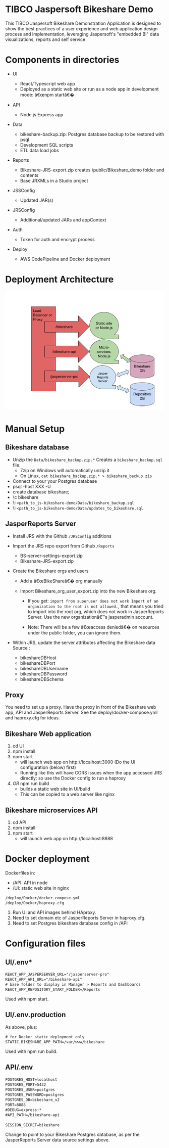 # TIBCO Jaspersoft Bikeshare Demo

This TIBCO Jaspersoft Bikeshare Demonstration Application is designed to show the best practices of a user experience and web application design process and implementation, leveraging Jaspersoft's "embedded BI" data visualizations, reports and self service.

# Components in directories

* UI
    * React/Typescript web app
    * Deployed as a static web site or run as a node app in development mode: â€œnpm startâ€�

* API
    * Node.js Express app

* Data
    * bikeshare-backup.zip: Postgres database backup to be restored with psql
    * Development SQL scripts
    * ETL data load jobs

* Reports
    * Bikeshare-JRS-export.zip creates /public/Bikeshare_demo folder and contents
    * Base JRXMLs in a Studio project

* JSSConfig
    * Updated JAR(s)

* JRSConfig
    * Additional/updated JARs and appContext

* Auth
    * Token for auth and encrypt process

* Deploy
    * AWS CodePipeline and Docker deployment


# Deployment Architecture

![Bikeshare deployment components](Bikeshare-components.png)

# Manual Setup

## Bikeshare database
  * Unzip the `Data/bikeshare_backup.zip.*` Creates a `bikeshare_backup.sql` file.
     * 7zip on Windows will automatically unzip it
     * On Linux, `cat bikeshare_backup.zip.* > bikeshare_backup.zip`
  * Connect to your your Postgres database
  * psql -host XXX -U <user>
  * create database bikeshare;
  * \c bikeshare
  * \i `<path_to_js-bikeshare-demo/Data/bikeshare_backup.sql`
  * \i `<path_to_js-bikeshare-demo/Data/updates_to_bikeshare.sql`

## JasperReports Server
  * Install JRS with the Github `/JRSConfig` additions
  * Import the JRS repo export from Github `/Reports`
    * BS-server-settings-export.zip
    * Bikeshare-JRS-export.zip
  * Create the Bikeshare orgs and users
    * Add a â€œBikeShareâ€� org manually
    * Import Bikeshare_org_user_export.zip into the new Bikeshare org.

        * If you get: `import from superuser does not work Import of an organization to the root is not allowed.`, that means you tried to import into the root org, which does not work in JasperReports Server. Use the new organizationâ€™s jasperadmin account.

        * Note: There will be a few â€œaccess deniedâ€� on resources under the public folder, you can ignore them.

  * Within JRS, update the server attributes affecting the Bikeshare data Source :
      * bikeshareDBHost
      * bikeshareDBPort
      * bikeshareDBUsername
      * bikeshareDBPassword
      * bikeshareDBSchema

## Proxy
You need to set up a proxy. Have the proxy in front of the Bikeshare web app, API and JasperReports Server. See the deploy/docker-compose.yml and haproxy.cfg for ideas.

## Bikeshare Web application
1. cd UI
1. npm install
1. npm start
    * will launch web app on http://localhost:3000 (Do the UI configuration (below) first)
    * Running like this will have CORS issues when the app accessed JRS directly: so use the Docker config to run a haproxy
1. *OR* npm run build
    * builds a static web site in UI/build
    * This can be copied to a web server like nginx
      
## Bikeshare microservices API
1. cd API
1. npm install
1. npm start
    * will launch web app on http://localhost:8888

# Docker deployment

Dockerfiles in:
* /API: API in node
* /UI: static web site in nginx

```
/deploy/Docker/docker-compose.yml
/deploy/Docker/haproxy.cfg
```

1. Run UI and API images behind HAproxy.
1. Need to set domain etc of JasperReports Server in haproxy.cfg.
1. Need to set Postgres bikeshare database config in /API


# Configuration files    

## UI/.env*

```
REACT_APP_JASPERSERVER_URL="/jasperserver-pro"
REACT_APP_API_URL="/bikeshare-api"
# base folder to display in Manager > Reports and Dashboards
REACT_APP_REPOSITORY_START_FOLDER=/Reports
```
Used with npm start.

## UI/.env.production

As above, plus:

```
# for Docker static deployment only
STATIC_BIKESHARE_APP_PATH=/var/www/bikeshare
```
Used with npm run build.

## API/.env

```
POSTGRES_HOST=localhost
POSTGRES_PORT=5432
POSTGRES_USER=postgres
POSTGRES_PASSWORD=postgres
POSTGRES_DB=bikeshare_v2
PORT=8888
#DEBUG=express:*
#API_PATH=/bikeshare-api

SESSION_SECRET=bikeshare
```

Change to point to your Bikeshare Postgres database, as per the JasperReports Server data source settings above.


